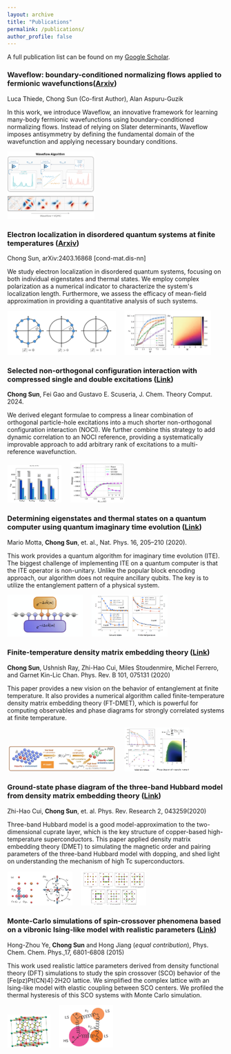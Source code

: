 ```yaml
---
layout: archive
title: "Publications"
permalink: /publications/
author_profile: false
---
```

A full publication list can be found on my <a href="https://scholar.google.com/citations?user=KETTV4YAAAAJ&hl=en">Google Scholar</a>.

<!-- {% include base_path %}

{% for post in site.publications reversed %}
  {% include archive-single.html %}
{% endfor %} -->

### Waveflow: boundary-conditioned normalizing flows applied to fermionic wavefunctions([Arxiv](https://arxiv.org/abs/2211.14839))

Luca Thiede, Chong Sun (Co-first Author), Alan Aspuru-Guzik

 In this work, we introduce Waveflow, an innovative framework for learning many-body fermionic wavefunctions using boundary-conditioned normalizing flows. Instead of relying on Slater determinants, Waveflow imposes antisymmetry by defining the fundamental domain of the wavefunction and applying necessary boundary conditions.

 <img
src="../images/publications/waveflow2024/waveflow_toc.png"
alt="waveflow"
style="width:40%">

### Electron localization in disordered quantum systems at finite temperatures ([Arxiv](https://arxiv.org/abs/2403.16868))

Chong Sun, arXiv:2403.16868 [cond-mat.dis-nn]

We study electron localization in disordered quantum systems, focusing on both individual eigenstates and thermal states. We employ complex polarization as a numerical indicator to characterize the system's localization length. Furthermore, we assess the efficacy of mean-field approximation in providing a quantitative analysis of such systems. 

<img
src="../images/publications/mbl2024/compol_fig1.png"
alt="Spread of entanglement"
style="width:50%">&nbsp;&nbsp;&nbsp;&nbsp;
<img
src="../images/publications/mbl2024/compol_fig2.png"
alt="simulation"
style="width:40%">

### Selected non-orthogonal configuration interaction with compressed single and double excitations ([Link](https://pubs.acs.org/doi/abs/10.1021/acs.jctc.4c00240))

**Chong Sun**, Fei Gao and Gustavo E. Scuseria, J. Chem. Theory Comput. 2024.

We derived elegant formulae to compress a linear combination of orthogonal particle-hole excitations into a much shorter non-orthogonal configuration interaction (NOCI). We further combine this strategy to add dynamic correlation to an NOCI reference, providing a systematically improvable approach to add arbitrary rank of excitations to a multi-reference wavefunction.

<img
src="../images/publications/snocisd2024/compress_ndet.png"
alt="Spread of entanglement"
style="width:25%">&nbsp;&nbsp;&nbsp;&nbsp;
<img
src="../images/publications/snocisd2024/n2_diss.png"
alt="simulation"
style="width:25%">


### Determining eigenstates and thermal states on a quantum computer using quantum imaginary time evolution ([Link](https://www.nature.com/articles/s41567-019-0704-4))

Mario Motta, **Chong Sun**, et. al., Nat. Phys. 16, 205–210 (2020).

This work provides a quantum algorithm for imaginary time evolution (ITE). The biggest
challenge of implementing ITE on a quantum computer is that the ITE operator is non-unitary. Unlike the popular block encoding approach, our algorithm does not require ancillary qubits. The key is to utilize the entanglement pattern of a physical system. 

  <img
  src="../images/publications/natphys2020/qite.png"
  alt="Spread of entanglement"
  style="width:35%">&nbsp;&nbsp;&nbsp;&nbsp;
  <img
  src="../images/publications/natphys2020/qite_simulations.png"
  alt="simulation"
  style="width:35%">

### Finite-temperature density matrix embedding theory ([Link](https://journals.aps.org/prb/abstract/10.1103/PhysRevB.101.075131))

**Chong Sun**, Ushnish Ray, Zhi-Hao Cui, Miles Stoudenmire, Michel Ferrero, and Garnet Kin-Lic Chan. Phys. Rev. B 101, 075131 (2020)

This paper provides a new vision on the behavior of entanglement at finite temperature. It also provides a numerical algorithm called finite-temperature density matrix embedding theory (FT-DMET), which is powerful for computing observables and phase diagrams for strongly correlated systems at finite temperature.

  <img
  src="../images/publications/prb2020/FT-DMET.png"
  alt="FT-DMET Algorithm"
  style="width:50%">&nbsp;&nbsp;&nbsp;&nbsp;
  <img
  src="../images/publications/prb2020/2D_Hubbard.png"
  alt="ft 2d hubbard"
  style="width:30%">


### Ground-state phase diagram of the three-band Hubbard model from density matrix embedding theory ([Link](https://journals.aps.org/prresearch/abstract/10.1103/PhysRevResearch.2.043259))

Zhi-Hao Cui, **Chong Sun**, et. al. Phys. Rev. Research 2, 043259(2020)

Three-band Hubbard model is a good model-approximation to the two-dimensional cuprate layer, which is the key structure of copper-based high-temperature superconductors. This paper applied density matrix embedding theory (DMET) to simulating the magnetic order and pairing parameters of the three-band Hubbard model with dopping, and shed light on understanding the mechanism of high Tc superconductors. 

  <img
  src="../images/publications/prr2020/three_band.png"
  alt="three band"
  style="width:30%">&nbsp;&nbsp;&nbsp;&nbsp;
  <img
  src="../images/publications/prr2020/three_band_simulations.png"
  alt="three band simulations"
  style="width:30%">

### Monte-Carlo simulations of spin-crossover phenomena based on a vibronic Ising-like model with realistic parameters ([Link](https://pubs.rsc.org/en/content/articlelanding/2015/cp/c4cp05562d/unauth))

Hong-Zhou Ye, **Chong Sun** and Hong Jiang (*equal contribution*), Phys. Chem. Chem. Phys.,17, 6801-6808 (2015)

<!-- Citation: <a href="../_publications/bibtexs/pccp2015.md"> bibtex style</a> -->

This work used realistic lattice parameters derived from density functional theory (DFT) simulations to study the spin crossover (SCO) behavior of the [Fe(pz)Pt(CN)4]·2H2O lattice. We simplified the complex lattice with an Ising-like model with elastic coupling between SCO centers. We profiled the thermal hysteresis of this SCO systems with Monte Carlo simulation. 

<!-- <figure> -->
  <img
  src="../images/publications/pccp2015/lattice.png"
  style="width:20%">&nbsp;&nbsp;&nbsp;&nbsp;
  <img
  src="../images/publications/pccp2015/sab_model.png"
  style="width:25%">
  <!-- <figcaption>String and Ball model</figcaption> -->
<!-- </figure> -->